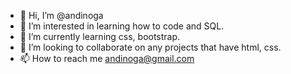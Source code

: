 - 👋 Hi, I’m @andinoga
- 👀 I’m interested in learning how to code and SQL. 
- 🌱 I’m currently learning css, bootstrap.
- 💞️ I’m looking to collaborate on any projects that have html, css.
- 📫 How to reach me andinoga@gmail.com

<!---
andinoga/andinoga is a ✨ special ✨ repository because its `README.md` (this file) appears on your GitHub profile.
You can click the Preview link to take a look at your changes.
--->

